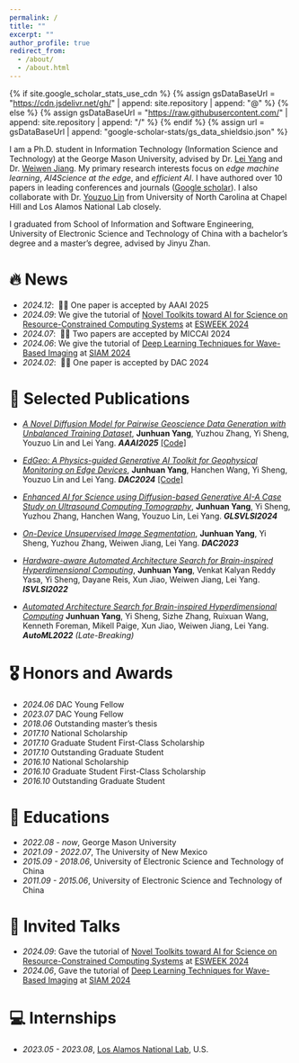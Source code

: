 ```yaml
---
permalink: /
title: ""
excerpt: ""
author_profile: true
redirect_from: 
  - /about/
  - /about.html
---
```


{% if site.google_scholar_stats_use_cdn %}
{% assign gsDataBaseUrl = "https://cdn.jsdelivr.net/gh/" | append: site.repository | append: "@" %}
{% else %}
{% assign gsDataBaseUrl = "https://raw.githubusercontent.com/" | append: site.repository | append: "/" %}
{% endif %}
{% assign url = gsDataBaseUrl | append: "google-scholar-stats/gs_data_shieldsio.json" %}

<span class='anchor' id='about-me'></span>

I am a Ph.D. student in Information Technology (Information Science and Technology) at the George Mason University, advised by Dr. [Lei Yang](https://leiyang0416.github.io/) and Dr. [Weiwen Jiang](https://jqub.github.io/). My primary research interests focus on  *edge machine learning*, *AI4Science at the edge*, and *efficient AI*. I have authored over 10 papers in leading conferences and journals ([Google scholar](https://scholar.google.com/citations?user=otFECasAAAAJ&hl)).
I also collaborate with Dr. [Youzuo Lin](https://sites.google.com/site/youzuolin044/home) from University of North Carolina at Chapel Hill and Los Alamos National Lab closely.

I graduated from School of Information and Software Engineering,
University of Electronic Science and Technology of China with a bachelor’s degree and a master’s degree, advised by Jinyu Zhan.



# 🔥 News
- *2024.12*: &nbsp;🎉🎉 One paper is accepted by AAAI 2025
- *2024.09*: We give the tutorial of [Novel Toolkits toward AI for Science on Resource-Constrained Computing Systems](https://esfair2023.github.io/esweek_turtorial/) at [ESWEEK 2024](https://esweek.org/tutorials/)
- *2024.07*: &nbsp;🎉🎉 Two papers are accepted by MICCAI 2024
- *2024.06*: We give the tutorial of [Deep Learning Techniques for Wave-Based Imaging](https://junhuanyang.github.io/Computational-Wave-Imaging/) at [SIAM 2024](https://www.siam.org/conferences/cm/program/minitutorials/is24-minitutorials)
- *2024.02*: &nbsp;🎉🎉 One paper is accepted by DAC 2024


# 📝 Selected Publications 
- [*A Novel Diffusion Model for Pairwise Geoscience Data Generation with Unbalanced Training Dataset*](https://arxiv.org/abs/2501.00941), 
**Junhuan Yang**, Yuzhou Zhang, Yi Sheng, Youzuo Lin and Lei Yang. ***AAAI2025*** [[Code]](https://github.com/junhuanyang/UB-Diff)

- [*EdGeo: A Physics-guided Generative AI Toolkit for Geophysical Monitoring on Edge Devices*](https://dl.acm.org/doi/abs/10.1145/3649329.3657344),
**Junhuan Yang**, Hanchen Wang, Yi Sheng, Youzuo Lin and Lei Yang. ***DAC2024*** [[Code]](https://github.com/junhuanyang/EdGeo)

- [*Enhanced AI for Science using Diffusion-based Generative AI-A Case Study on Ultrasound Computing Tomography*](https://dl.acm.org/doi/abs/10.1145/3649476.3660360), **Junhuan Yang**, Yi Sheng, Yuzhou Zhang, Hanchen Wang, Youzuo Lin, Lei Yang. ***GLSVLSI2024***

- [*On-Device Unsupervised Image Segmentation*](https://arxiv.org/abs/2303.12753), **Junhuan Yang**, Yi Sheng, Yuzhou Zhang, Weiwen Jiang, Lei Yang. ***DAC2023***

- [*Hardware-aware Automated Architecture Search for Brain-inspired Hyperdimensional Computing*](https://ieeexplore.ieee.org/stamp/stamp.jsp?arnumber=9912048),
**Junhuan Yang**, Venkat Kalyan Reddy Yasa, Yi Sheng, Dayane Reis, Xun Jiao, Weiwen Jiang, Lei Yang. ***ISVLSI2022***

- [*Automated Architecture Search for Brain-inspired Hyperdimensional Computing*](https://2022.automl.cc/wp-content/uploads/2022/07/automated_architecture_search_.pdf)
**Junhuan Yang**, Yi Sheng, Sizhe Zhang, Ruixuan Wang, Kenneth Foreman, Mikell Paige, Xun Jiao, Weiwen Jiang, Lei Yang. ***AutoML2022*** *(Late-Breaking)*


# 🎖 Honors and Awards
- *2024.06* DAC Young Fellow
- *2023.07* DAC Young Fellow
- *2018.06* Outstanding master’s thesis
- *2017.10* National Scholarship
- *2017.10* Graduate Student First-Class Scholarship
- *2017.10* Outstanding Graduate Student
- *2016.10* National Scholarship
- *2016.10* Graduate Student First-Class Scholarship
- *2016.10* Outstanding Graduate Student

# 📖 Educations
- *2022.08 - now*, George Mason University
- *2021.09 - 2022.07*, The University of New Mexico
- *2015.09 - 2018.06*, University of Electronic Science and Technology of China 
- *2011.09 - 2015.06*, University of Electronic Science and Technology of China

# 💬 Invited Talks
- *2024.09*: Gave the tutorial of [Novel Toolkits toward AI for Science on Resource-Constrained Computing Systems](https://esfair2023.github.io/esweek_turtorial/) at [ESWEEK 2024](https://esweek.org/tutorials/)
- *2024.06*, Gave the tutorial of [Deep Learning Techniques for Wave-Based Imaging](https://junhuanyang.github.io/Computational-Wave-Imaging/) at [SIAM 2024](https://www.siam.org/conferences/cm/program/minitutorials/is24-minitutorials)


# 💻 Internships
- *2023.05 - 2023.08*, [Los Alamos National Lab](https://www.lanl.gov), U.S.